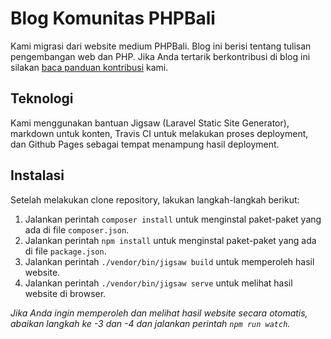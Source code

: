 # Blog Komunitas PHPBali

Kami migrasi dari website medium PHPBali. Blog ini berisi tentang tulisan pengembangan web dan PHP. Jika Anda tertarik berkontribusi di blog ini silakan [baca panduan kontribusi](/CONTRIBUTING.md) kami.

## Teknologi

Kami menggunakan bantuan Jigsaw (Laravel Static Site Generator), markdown untuk konten, Travis CI untuk melakukan proses deployment, dan Github Pages sebagai tempat menampung hasil deployment.

## Instalasi

Setelah melakukan clone repository, lakukan langkah-langkah berikut:

1. Jalankan perintah `composer install` untuk menginstal paket-paket yang ada di file `composer.json`.
2. Jalankan perintah `npm install` untuk menginstal paket-paket yang ada di file `package.json`.
3. Jalankan perintah `./vendor/bin/jigsaw build` untuk memperoleh hasil website.
4. Jalankan perintah `./vendor/bin/jigsaw serve` untuk melihat hasil website di browser.

*Jika Anda ingin memperoleh dan melihat hasil website secara otomatis, abaikan langkah ke -3 dan -4 dan jalankan perintah `npm run watch`.*